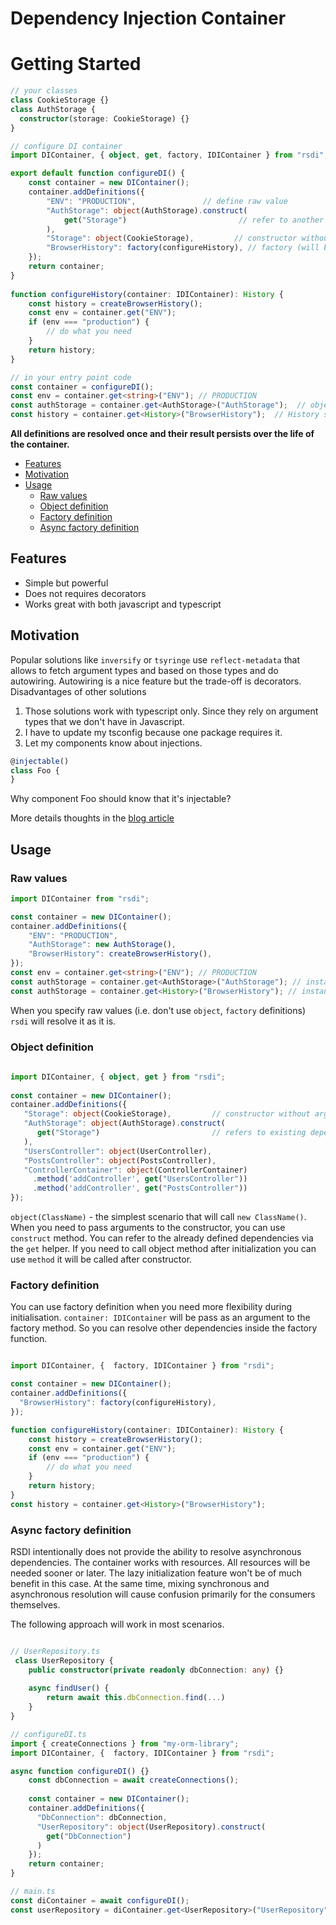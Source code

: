 # Dependency Injection Container

# Getting Started

```typescript
// your classes 
class CookieStorage {}
class AuthStorage {
  constructor(storage: CookieStorage) {}
}

// configure DI container
import DIContainer, { object, get, factory, IDIContainer } from "rsdi";

export default function configureDI() {
    const container = new DIContainer();
    container.addDefinitions({
        "ENV": "PRODUCTION",               // define raw value
        "AuthStorage": object(AuthStorage).construct(
            get("Storage")                         // refer to another dependency       
        ),
        "Storage": object(CookieStorage),         // constructor without arguments       
        "BrowserHistory": factory(configureHistory), // factory (will be called only once)  
    });
    return container;
}
    
function configureHistory(container: IDIContainer): History {
    const history = createBrowserHistory();
    const env = container.get("ENV");
    if (env === "production") {
        // do what you need
    }
    return history;
}

// in your entry point code
const container = configureDI();
const env = container.get<string>("ENV"); // PRODUCTION
const authStorage = container.get<AuthStorage>("AuthStorage");  // object of AuthStorage
const history = container.get<History>("BrowserHistory");  // History singleton will be returned

``` 

**All definitions are resolved once and their result persists over the life of the container.**


- [Features](#features)
- [Motivation](#motivation)
- [Usage](#usage)
    - [Raw values](#raw-values)
    - [Object definition](#object-definition)  
    - [Factory definition](#factory-definition)
    - [Async factory definition](#async-factory-definition)

## Features

- Simple but powerful 
- Does not requires decorators
- Works great with both javascript and typescript 

## Motivation 

Popular solutions like `inversify` or `tsyringe` use `reflect-metadata` that allows to fetch argument types and based on 
those types and do autowiring. Autowiring is a nice feature but the trade-off is decorators. 
Disadvantages of other solutions
1. Those solutions work with typescript only. Since they rely on argument types that we don't have in Javascript.
2. I have to update my tsconfig because one package requires it. 
3. Let my components know about injections. 

```typescript
@injectable()
class Foo {  
}
```
Why component Foo should know that it's injectable?

More details thoughts in the [blog article](https://radzserg.medium.com/https-medium-com-radzserg-dependency-injection-in-react-part-2-995e93b3327c) 

## Usage

### Raw values

```typescript
import DIContainer from "rsdi";

const container = new DIContainer();
container.addDefinitions({   
    "ENV": "PRODUCTION",  
    "AuthStorage": new AuthStorage(),
    "BrowserHistory": createBrowserHistory(),
});
const env = container.get<string>("ENV"); // PRODUCTION    
const authStorage = container.get<AuthStorage>("AuthStorage"); // instance of AuthStorage     
const authStorage = container.get<History>("BrowserHistory"); // instance of AuthStorage     
```

When you specify raw values (i.e. don't use `object`, `factory` definitions) `rsdi` will resolve it as it is. 

### Object definition

```typescript
  
import DIContainer, { object, get } from "rsdi";
  
const container = new DIContainer();
container.addDefinitions({
   "Storage": object(CookieStorage),         // constructor without arguments
   "AuthStorage": object(AuthStorage).construct(
      get("Storage")                         // refers to existing dependency       
   ),  
   "UsersController": object(UserController),
   "PostsController": object(PostsController),
   "ControllerContainer": object(ControllerContainer)
     .method('addController', get("UsersController"))
     .method('addController', get("PostsController"))
});
```

`object(ClassName)` - the simplest scenario that will call `new ClassName()`. When you need to pass arguments to the 
constructor, you can use `construct` method. You can refer to the already defined dependencies via the `get` helper. 
If you need to call object method after initialization you can use `method` it will be called after constructor. 

### Factory definition

You can use factory definition when you need more flexibility during initialisation. `container: IDIContainer` will be
pass as an argument to the factory method. So you can resolve other dependencies inside the factory function.

```typescript

import DIContainer, {  factory, IDIContainer } from "rsdi";

const container = new DIContainer();
container.addDefinitions({       
  "BrowserHistory": factory(configureHistory),   
});

function configureHistory(container: IDIContainer): History {
    const history = createBrowserHistory();
    const env = container.get("ENV");
    if (env === "production") {
        // do what you need
    }
    return history;
}
const history = container.get<History>("BrowserHistory"); 
```

### Async factory definition

RSDI intentionally does not provide the ability to resolve asynchronous dependencies. The container works with 
resources. All resources will be needed sooner or later. The lazy initialization feature won't be of much benefit 
in this case. At the same time, mixing synchronous and asynchronous resolution will cause confusion primarily for 
the consumers themselves.

The following approach will work in most scenarios.

```typescript

// UserRepository.ts
 class UserRepository {
    public constructor(private readonly dbConnection: any) {}
   
    async findUser() {       
        return await this.dbConnection.find(...)
    }
}

// configureDI.ts
import { createConnections } from "my-orm-library";
import DIContainer, {  factory, IDIContainer } from "rsdi";

async function configureDI() {}
    const dbConnection = await createConnections();
    
    const container = new DIContainer();
    container.addDefinitions({       
      "DbConnection": dbConnection,
      "UserRepository": object(UserRepository).construct(
        get("DbConnection")
      ) 
    });
    return container;
}

// main.ts
const diContainer = await configureDI();
const userRepository = diContainer.get<UserRepository>("UserRepository");
```
